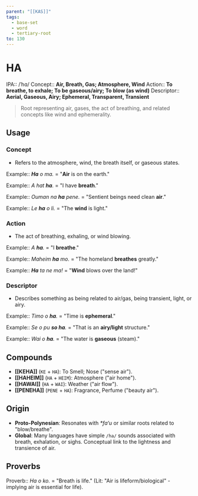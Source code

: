 ```yaml
---
parent: "[[KAS]]"
tags:
  - base-set
  - word
  - tertiary-root
to: 130
---
```


# HA

IPA::				/ˈhɑ/
Concept::		**Air, Breath, Gas; Atmosphere, Wind**
Action::		**To breathe, to exhale; To be gaseous/airy; To blow (as wind)**
Descriptor::	**Aerial, Gaseous, Airy; Ephemeral, Transparent, Transient**

> Root representing air, gases, the act of breathing, and related concepts like wind and ephemerality.

## Usage

### Concept
*   Refers to the atmosphere, wind, the breath itself, or gaseous states.

Example::   ***Ha** o ma.* = "**Air** is on the earth."

Example::   *A hat **ha**.* = "I have **breath**."

Example::   *Ouman na **ha** pene.* = "Sentient beings need clean **air**."

Example::   *Le **ha** o li.* = "The **wind** is light."

### Action
*   The act of breathing, exhaling, or wind blowing.

Example::   *A **ha**.* = "I **breathe**."

Example::   *Maheim **ha** mo.* = "The homeland **breathes** greatly."

Example::   ***Ha** ta ne ma!* = "**Wind** blows over the land!"

### Descriptor
*   Describes something as being related to air/gas, being transient, light, or airy.

Example::   *Timo o **ha**.* = "Time is **ephemeral**."

Example::   *Se o pu **so ha**.* = "That is an **airy/light** structure."

Example::   *Wai o **ha**.* = "The water is **gaseous** (steam)."

## Compounds

-   **[[KEHA]]** (`KE` + `HA`): To Smell; Nose ("sense air").
-   **[[HAHEIM]]** (`HA` + `HEIM`): Atmosphere ("air home").
-   **[[HAWAI]]** (`HA` + `WAI`): Weather ("air flow").
-   **[[PENEHA]]** (`PENE` + `HA`): Fragrance, Perfume ("beauty air").

## Origin

-   **Proto-Polynesian**: Resonates with *\*faʻu* or similar roots related to "blow/breathe".
-   **Global**: Many languages have simple `/ha/` sounds associated with breath, exhalation, or sighs. Conceptual link to the lightness and transience of air.

## Proverbs

Proverb:: *Ha o ko.* = "Breath is life." (Lit: "Air is lifeform/biological" - implying air is essential for life).